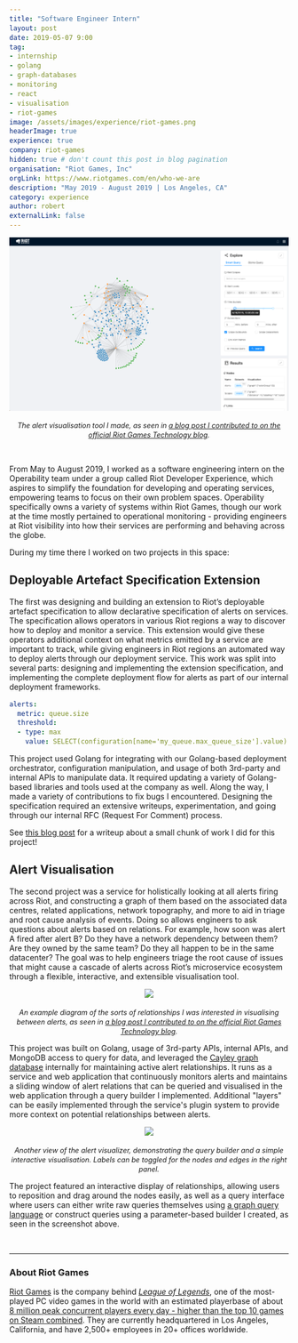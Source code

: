 ```yaml
---
title: "Software Engineer Intern"
layout: post
date: 2019-05-07 9:00
tag:
- internship
- golang
- graph-databases
- monitoring
- react
- visualisation
- riot-games
image: /assets/images/experience/riot-games.png
headerImage: true
experience: true
company: riot-games
hidden: true # don't count this post in blog pagination
organisation: "Riot Games, Inc"
orgLink: https://www.riotgames.com/en/who-we-are
description: "May 2019 - August 2019 | Los Angeles, CA"
category: experience
author: robert
externalLink: false
---
```


<p align="center">
    <img src="/assets/images/posts/riot-alerts-explorer-wide.png" />
</p>

<p align="center">
    <i style="font-size:90%;">
    The alert visualisation tool I made, as seen in
    <a href="https://technology.riotgames.com/news/technology-interns-riot-games">
    a blog post I contributed to on the official Riot Games Technology blog</a>.
    </i>
</p>

<br />

From May to August 2019, I worked as a software engineering intern on the Operability team under
a group called Riot Developer Experience, which aspires to simplify the foundation for developing
and operating services, empowering teams to focus on their own problem spaces.
Operability specifically owns a variety of systems within Riot Games, though our work at the time mostly
pertained to operational monitoring - providing engineers at Riot visibility into how their
services are performing and behaving across the globe.

During my time there I worked on two projects in this space:

## Deployable Artefact Specification Extension

The first was designing and building an extension to Riot’s deployable artefact specification to allow declarative specification of alerts on services. The specification allows operators in various Riot regions a way to discover how to deploy and monitor a service. This extension would give these operators additional context on what metrics emitted by a service are important to track, while giving engineers in Riot regions an automated way to deploy alerts through our deployment service. This work was split into several parts: designing and implementing the extension specification, and implementing the complete deployment flow for alerts as part of our internal deployment frameworks.

```yml
alerts:
  metric: queue.size
  threshold:
  - type: max
    value: SELECT(configuration[name='my_queue.max_queue_size'].value) * 0.75
```

This project used Golang for integrating with our Golang-based deployment orchestrator, configuration manipulation, and usage of both 3rd-party and internal APIs to manipulate data. It required updating a variety of Golang-based libraries and tools used at the company as well. Along the way, I made a variety of contributions to fix bugs I encountered. Designing the specification required an extensive writeups, experimentation, and going through our internal RFC (Request For Comment) process.

See [this blog post](/evaluable-expressions) for a writeup about a small chunk of work I did for this project!

## Alert Visualisation

The second project was a service for holistically looking at all alerts firing across Riot, and constructing a graph of them based on the associated data centres, related applications, network topography, and more to aid in triage and root cause analysis of events. Doing so allows engineers to ask questions about alerts based on relations. For example, how soon was alert A fired after alert B? Do they have a network dependency between them? Are they owned by the same team? Do they all happen to be in the same datacenter? The goal was to help engineers triage the root cause of issues that might cause a cascade of alerts across Riot’s microservice ecosystem through a flexible, interactive, and extensible visualisation tool.

<p align="center">
    <img src="https://technology.riotgames.com/sites/default/files/intern12-robert3.png" width="70%" />
</p>

<p align="center">
    <i style="font-size:90%;">
    An example diagram of the sorts of relationships I was interested in visualising between alerts, as seen in
    <a href="https://technology.riotgames.com/news/technology-interns-riot-games">
    a blog post I contributed to on the official Riot Games Technology blog</a>.
    </i>
</p>

This project was built on Golang, usage of 3rd-party APIs, internal APIs, and MongoDB access to query for data, and leveraged the [Cayley graph database](https://github.com/cayleygraph/cayley) internally for maintaining active alert relationships. It runs as a service and web application that continuously monitors alerts and maintains a sliding window of alert relations that can be queried and visualised in the web application through a query builder I implemented. Additional "layers" can be easily implemented through the service's plugin system to provide more context on potential relationships between alerts.

<p align="center">
    <img src="https://technology.riotgames.com/sites/default/files/intern11-robert2.png" />
</p>

<p align="center">
    <i style="font-size:90%;">
    Another view of the alert visualizer, demonstrating the query builder and a simple interactive visualisation.
    Labels can be toggled for the nodes and edges in the right panel.
    </i>
</p>

The project featured an interactive display of relationships, allowing users to reposition and drag
around the nodes easily, as well as a query interface where users can either write raw queries
themselves using [a graph query language](https://github.com/cayleygraph/cayley/blob/master/docs/gizmoapi.md)
or construct queries using a parameter-based builder I created, as seen in the screenshot above.

<br />

<hr />

### About Riot Games

[Riot Games](https://www.riotgames.com/en/who-we-are) is the company behind
*[League of Legends](https://na.leagueoflegends.com/en/)*, one of the most-played
PC video games in the world with an estimated playerbase of about
[8 million peak concurrent players every day - higher than the top 10 games on Steam combined](https://na.leagueoflegends.com/en/news/game-updates/special-event/join-us-oct-15th-celebrate-10-years-league).
They are currently headquartered in Los Angeles, California, and have 2,500+
employees in 20+ offices worldwide.
